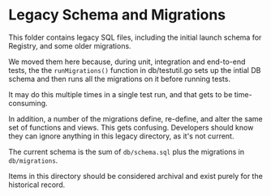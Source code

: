 # Legacy Schema and Migrations

This folder contains legacy SQL files, including the initial
launch schema for Registry, and some older migrations.

We moved them here because, during unit, integration and end-to-end tests,
the the `runMigrations()` function in db/testutil.go sets up the intial
DB schema and then runs all the migrations on it before running tests.

It may do this multiple times in a single test run, and that gets to be
time-consuming.

In addition, a number of the migrations define, re-define, and alter the
same set of functions and views. This gets confusing. Developers should
know they can ignore anything in this legacy directory, as it's not 
current. 

The current schema is the sum of `db/schema.sql` plus the migrations in 
`db/migrations`.

Items in this directory should be considered archival and exist purely for 
the historical record.

